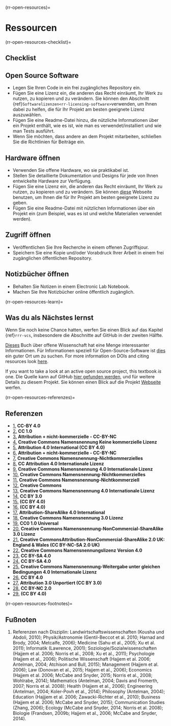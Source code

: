 (rr-open-resources)=
# Ressourcen

(rr-open-resources-checklist)=
## Checklist

## Open Source Software

- Legen Sie Ihren Code in ein frei zugängliches Repository ein.
- Fügen Sie eine Lizenz ein, die anderen das Recht einräumt, Ihr Werk zu nutzen, zu kopieren und zu verändern. Sie können den Abschnitt {ref}`Softwarelizenzen<rr-licensing-software>`verwenden, um Ihnen dabei zu helfen, die für Ihr Projekt am besten geeignete Lizenz auszuwählen.
- Fügen Sie eine Readme-Datei hinzu, die nützliche Informationen über ein Projekt enthält, wie es ist, wie man es verwendet/installiert und wie man Tests ausführt.
- Wenn Sie möchten, dass andere an dem Projekt mitarbeiten, schließen Sie die Richtlinien für Beiträge ein.

## Hardware öffnen

- Verwenden Sie offene Hardware, wo sie praktikabel ist.
- Stellen Sie detaillierte Dokumentation und Designs für jede von Ihnen entwickelte Hardware zur Verfügung.
- Fügen Sie eine Lizenz ein, die anderen das Recht einräumt, Ihr Werk zu nutzen, zu kopieren und zu verändern. Sie können [diese](https://choosealicense.com/) Webseite benutzen, um Ihnen die für Ihr Projekt am besten geeignete Lizenz zu geben.
- Fügen Sie eine Readme-Datei mit nützlichen Informationen über ein Projekt ein (zum Beispiel, was es ist und welche Materialien verwendet werden).

## Zugriff öffnen

- Veröffentlichen Sie Ihre Recherche in einem offenen Zugriffsjour.
- Speichern Sie eine Kopie und/oder Vorabdruck Ihrer Arbeit in einem frei zugänglichen öffentlichen Repository.

## Notizbücher öffnen

- Behalten Sie Notizen in einem Electronic Lab Notebook.
- Machen Sie Ihre Notizbücher online öffentlich zugänglich.

(rr-open-resources-learn)=
## Was du als Nächstes lernst

Wenn Sie noch keine Chance hatten, werfen Sie einen Blick auf das Kapitel {ref}`rrr-vcs`, insbesondere die Abschnitte auf GitHub in der zweiten Hälfte.

[Dieses](http://book.openingscience.org.s3-website-eu-west-1.amazonaws.com/) Buch über offene Wissenschaft hat eine Menge interessanter Informationen. Für Informationen speziell für Open-Source-Software ist [dies](https://opensource.guide/) ein guter Ort um zu suchen. For more information on DOIs and citing resources look [here](http://www.doi.org/index.html).

If you want to take a look at an active open source project, this textbook *is* one. Die Quelle kann auf GitHub [hier gefunden werden](https://github.com/alan-turing-institute/the-turing-way), und für weitere Details zu diesem Projekt. Sie können einen Blick auf die Projekt [Webseite](https://www.turing.ac.uk/research/research-projects/turing-way-handbook-reproducible-data-science) werfen.

(rr-open-resources-referenzes)=
## Referenzen

- [1.](https://www.fosteropenscience.eu/node/1420) **CC-BY 4.0**
- [2.](https://open-science-training-handbook.gitbook.io/book/introduction) **CC 1.0**
- [3.](https://www.fosteropenscience.eu/content/introduction-open-science-funders-introductory) **Attribution + nicht-kommerzielle - CC-BY-NC**
- [4.](https://link.springer.com/chapter/10.1007/978-3-319-00026-8_2) **Creative Commons Namensnennung Keine kommerzielle Lizenz**
- [5.](https://elifesciences.org/articles/16800) **Attribution 4.0 International (CC BY 4.0)**
- [6.](https://www.fosteropenscience.eu/content/introduction-open-science-funders-introductory) **Attribution + nicht-kommerzielle - CC-BY-NC**
- [7.](http://book.openingscience.org.s3-website-eu-west-1.amazonaws.com/vision/open_research_data.html) **Creative Commons Namensnennung-Nichtkommerzielles**
- [8.](http://opendatahandbook.org/guide/en/what-is-open-data/) **CC Attribution 4.0 Internationale Lizenz**
- [9.](https://opendatacharter.net/) **Creative Commons Namensnennung 4.0 Internationale Lizenz**
- [10.](http://book.openingscience.org.s3-website-eu-west-1.amazonaws.com/cases_recipes_howtos/making_data_citeable.html) **Creative Commons Namensnennung-Nichtkommerzielles**
- [11.](http://book.openingscience.org.s3-website-eu-west-1.amazonaws.com/cases_recipes_howtos/challenges_of_open_data_in_medical_research.html) **Creative Commons Namensnennung-Nichtkommerziell**
- [12.](http://www.dcc.ac.uk/resources/how-guides/cite-datasets) **Creative Commons**
- [13.](https://www.open-contracting.org/2016/09/19/diving-deeper-commercial-confidentiality/) **Creative Commons Namensnennung 4.0 Internationale Lizenz**
- [14.](https://ben.balter.com/2015/11/23/why-open-source/) **CC BY 3.0**
- [15.](https://opensource.guide/starting-a-project/) **(CC BY 4.0)**
- [16.](https://opensource.guide/) **(CC BY 4.0)**
- [17.](https://opensource.com/resources/what-open-access) **Attribution-ShareAlike 4.0 International**
- [18.](http://www.righttoresearch.org/learn/whyOA/index.shtml) **Creative Commons Namensnennung 3.0 Lizenz**
- [19.](https://open-science-training-handbook.gitbook.io/book/open-science-basics/open-access-to-published-research-results) **CC0 1.0 Universal**
- [20.](https://www.oercommons.org/about) **Creative Commons Namensnennung-NonCommercial-ShareAlike 3.0 Lizenz**
- [21.](https://libguides.ioe.ac.uk/oer)  **Creative CommonsAttribution-NonCommercial-ShareAlike 2.0 UK: England & Wales (CC BY-NC-SA 2.0 UK)**
- [22.](https://opencontent.org/blog/archives/3221) **Creative Commons Namensnennungslizenz Version 4.0**
- [23.](https://opensource.com/resources/what-open-hardware) **CC BY-SA 4.0**
- [24.](https://opensource.com/article/17/8/enterprise-open-source-advantages) **CC BY-SA 4.0**
- [25.](https://www.oshwa.org/sharing-best-practices/) **Creative Commons Namensnennung-Weitergabe unter gleichen Bedingungen 4.0 Internationale Lizenz**
- [26.](https://openlabnotebooks.org/open-science-at-sgc/) **CC BY 4.0**
- [27.](http://onsnetwork.org/) **Attribution 3.0 Unportiert (CC BY 3.0)**
- [28.](https://libraries.mit.edu/data-management/store/electronic-lab-notebooks/) **CC BY-NC 2.0**
- [29.](https://www.citizenscience.org/) **(CC BY 4.0)**

(rr-open-resources-footnotes)=
## Fußnoten

1. Referenzen nach Disziplin: Landwirtschaftswissenschaften (Kousha und Abdoli, 2010); Physik/Astronomie (Gentil-Beccot et al. 2010; Harnad and Brody, 2004; Metcalfe, 2006); Medicine (Sahu et al., 2005; Xu et al. 2011); Informatik (Lawrence, 2001); Soziologie/Sozialwissenschaften (Hajjem et al. 2006; Norris et al., 2008; Xu et al., 2011); Psychologie (Hajjem et al., 2006); Politische Wissenschaft (Hajjem et al. 2006; Antelman, 2004; Atchison and Bull, 2015); Management (Hajjem et al. 2006); Law (Donovan et al., 2015; Hajjem et al., 2006); Economics (Hajjem et al. 2006; McCabe and Snyder, 2015; Norris et al., 2008; Wohlrabe, 2014); Mathematics (Antelman, 2004; Davis and Fromerth, 2007; Norris et al. 2008); Health (Hajjem et al., 2006); Engineering (Antelman, 2004; Koler-Povh et al., 2014); Philosophy (Antelman, 2004); Education (Hajjjem et al. 2006; Zawacki-Richter et al., 2010); Business (Hajjem et al. 2006; McCabe and Snyder, 2015); Communication Studies (Zhang, 2006); Ecology (McCabe and Snyder, 2014; Norris et al. 2008); Biologie (Frandsen, 2009b; Hajjem et al., 2006; McCabe and Snyder, 2014).
